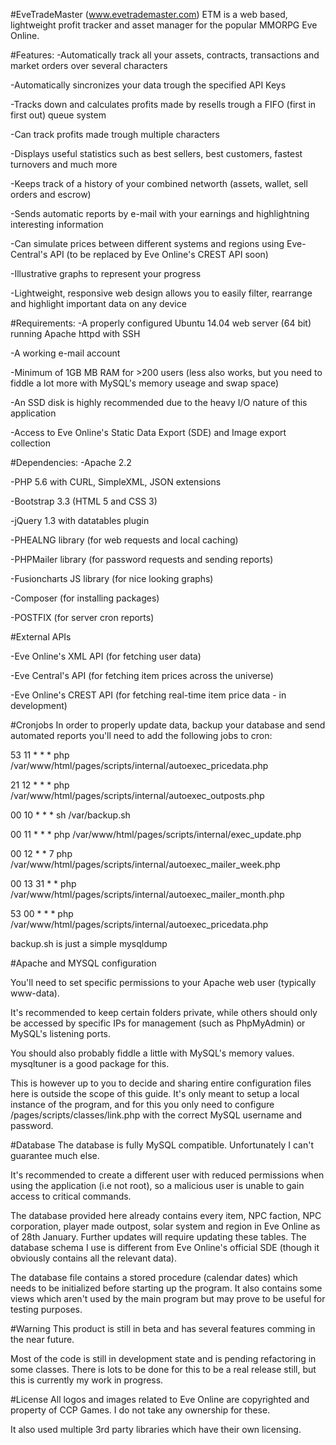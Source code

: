#EveTradeMaster (www.evetrademaster.com)
ETM is a web based, lightweight profit tracker and asset manager for the popular MMORPG Eve Online.

#Features:
-Automatically track all your assets, contracts, transactions and market orders over several characters

-Automatically sincronizes your data trough the specified API Keys

-Tracks down and calculates profits made by resells trough a FIFO (first in first out) queue system

-Can track profits made trough multiple characters

-Displays useful statistics such as best sellers, best customers, fastest turnovers and much more

-Keeps track of a history of your combined networth (assets, wallet, sell orders and escrow)

-Sends automatic reports by e-mail with your earnings and highlightning interesting information

-Can simulate prices between different systems and regions using Eve-Central's API (to be replaced by Eve Online's CREST API soon)

-Illustrative graphs to represent your progress

-Lightweight, responsive web design allows you to easily filter, rearrange and highlight important data on any device

#Requirements:
-A properly configured Ubuntu 14.04 web server (64 bit) running Apache httpd with SSH 

-A working e-mail account

-Minimum of 1GB MB RAM for >200 users (less also works, but you need to fiddle a lot more with MySQL's memory useage and swap space)

-An SSD disk is highly recommended due to the heavy I/O nature of this application

-Access to Eve Online's Static Data Export (SDE) and Image export collection

#Dependencies:
-Apache 2.2

-PHP 5.6 with CURL, SimpleXML, JSON extensions

-Bootstrap 3.3 (HTML 5 and CSS 3)

-jQuery 1.3 with datatables plugin

-PHEALNG library (for web requests and local caching)

-PHPMailer library (for password requests and sending reports)

-Fusioncharts JS library (for nice looking graphs)

-Composer (for installing packages)

-POSTFIX (for server cron reports)

#External APIs

-Eve Online's XML API (for fetching user data)

-Eve Central's API (for fetching item prices across the universe)

-Eve Online's CREST API (for fetching real-time item price data - in development)

#Cronjobs
In order to properly update data, backup your database and send automated reports you'll need to add the following jobs to cron:

53 11 * * * php /var/www/html/pages/scripts/internal/autoexec_pricedata.php

21 12 * * * php /var/www/html/pages/scripts/internal/autoexec_outposts.php

00 10 * * * sh /var/backup.sh

00 11 * * * php /var/www/html/pages/scripts/internal/exec_update.php

00 12 * * 7 php /var/www/html/pages/scripts/internal/autoexec_mailer_week.php

00 13 31 * * php /var/www/html/pages/scripts/internal/autoexec_mailer_month.php

53 00 * * * php /var/www/html/pages/scripts/internal/autoexec_pricedata.php

backup.sh is just a simple mysqldump

#Apache and MYSQL configuration

You'll need to set specific permissions to your Apache web user (typically www-data).

It's recommended to keep certain folders private, while others should only be accessed by specific IPs for management (such as PhpMyAdmin) or MySQL's listening ports.

You should also probably fiddle a little with MySQL's memory values. mysqltuner is a good package for this.

This is however up to you to decide and sharing entire configuration files here is outside the scope of this guide. It's only meant to setup a local instance of the program, and for this you only need to configure /pages/scripts/classes/link.php with the correct MySQL username and password.

#Database
The database is fully MySQL compatible. Unfortunately I can't guarantee much else.

It's recommended to create a different user with reduced permissions when using the application (i.e not root), so a malicious user is unable to gain access to critical commands.

The database provided here already contains every item, NPC faction, NPC corporation, player made outpost, solar system and region in Eve Online as of 28th January. Further updates will require updating these tables. The database schema I use is different from Eve Online's official SDE (though it obviously contains all the relevant data).

The database file contains a stored procedure (calendar dates) which needs to be initialized before starting up the program.
It also contains some views which aren't used by the main program but may prove to be useful for testing purposes.

#Warning
This product is still in beta and has several features comming in the near future.

Most of the code is still in development state and is pending refactoring in some classes. There is lots to be done for this to be a real release still, but this is currently my work in progress.

#License
All logos and images related to Eve Online are copyrighted and property of CCP Games. I do not take any ownership for these.

It also used multiple 3rd party libraries which have their own licensing.



